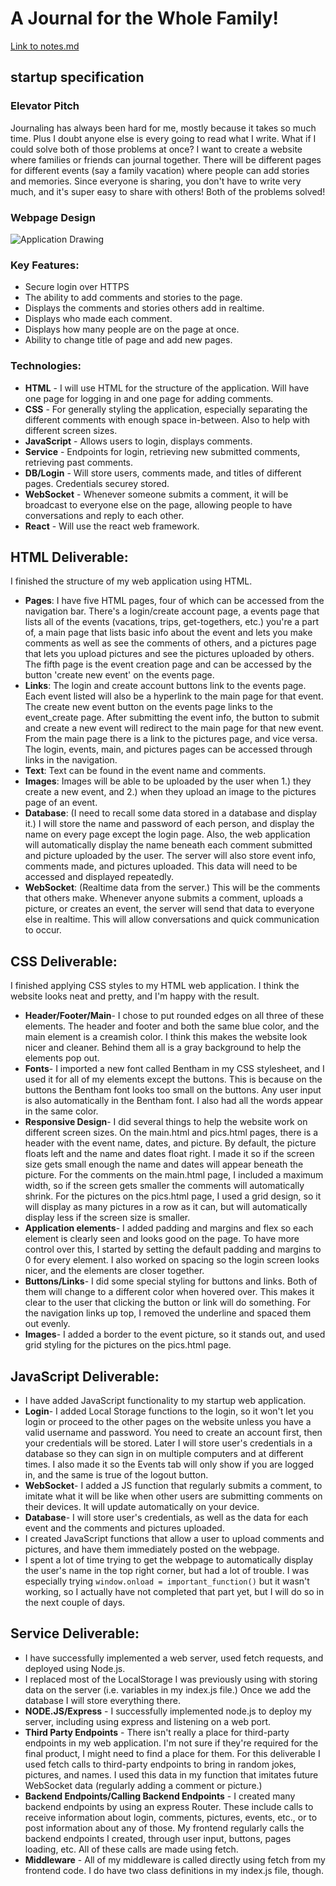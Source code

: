 # A Journal for the Whole Family!

[Link to notes.md](notes.md)

## startup specification
### Elevator Pitch
Journaling has always been hard for me, mostly because it takes so much time. Plus I doubt anyone else is every going to read what I write. What if I could solve both of those problems at once? I want to create a website where families or friends can journal together. There will be different pages for different events (say a family vacation) where people can add stories and memories. Since everyone is sharing, you don't have to write very much, and it's super easy to share with others! Both of the problems solved!

### Webpage Design
![Application Drawing](https://github.com/stamphen/startup/assets/156570548/24789051-8b40-4c53-ae4a-9e0fb66abc76)

### Key Features:
- Secure login over HTTPS
- The ability to add comments and stories to the page. 
- Displays the comments and stories others add in realtime.
- Displays who made each comment.
- Displays how many people are on the page at once. 
- Ability to change title of page and add new pages.

### Technologies:

- **HTML** - I will use HTML for the structure of the application. Will have one page for logging in and one page for adding comments. 
- **CSS** - For generally styling the application, especially separating the different comments with enough space in-between. Also to help with different screen sizes. 
- **JavaScript** - Allows users to login, displays comments. 
- **Service** - Endpoints for login, retrieving new submitted comments, retrieving past comments.
- **DB/Login** - Will store users, comments made, and titles of different pages. Credentials securey stored. 
- **WebSocket** - Whenever someone submits a comment, it will be broadcast to everyone else on the page, allowing people to have conversations and reply to each other. 
- **React** - Will use the react web framework. 


## HTML Deliverable:
I finished the structure of my web application using HTML. 
- **Pages**: I have five HTML pages, four of which can be accessed from the navigation bar. There's a login/create account page, a events page that lists all of the events (vacations, trips, get-togethers, etc.) you're a part of, a main page that lists basic info about the event and lets you make comments as well as see the comments of others, and a pictures page that lets you upload pictures and see the pictures uploaded by others. The fifth page is the event creation page and can be accessed by the button 'create new event' on the events page.
- **Links**: The login and create account buttons link to the events page. Each event listed will also be a hyperlink to the main page for that event. The create new event button on the events page links to the event_create page. After submitting the event info, the button to submit and create a new event will redirect to the main page for that new event. From the main page there is a link to the pictures page, and vice versa. The login, events, main, and pictures pages can be accessed through links in the navigation.
- **Text**: Text can be found in the event name and comments. 
- **Images**: Images will be able to be uploaded by the user when 1.) they create a new event, and 2.) when they upload an image to the pictures page of an event. 
- **Database**: (I need to recall some data stored in a database and display it.) I will store the name and password of each person, and display the name on every page except the login page. Also, the web application will automatically display the name beneath each comment submitted and picture uploaded by the user. The server will also store event info, comments made, and pictures uploaded. This data will need to be accessed and displayed repeatedly. 
- **WebSocket**: (Realtime data from the server.) This will be the comments that others make. Whenever anyone submits a comment, uploads a picture, or creates an event, the server will send that data to everyone else in realtime. This will allow conversations and quick communication to occur. 


## CSS Deliverable:
I finished applying CSS styles to my HTML web application. I think the website looks neat and pretty, and I'm happy with the result. 
- **Header/Footer/Main**- I chose to put rounded edges on all three of these elements. The header and footer and both the same blue color, and the main element is a creamish color. I think this makes the website look nicer and cleaner. Behind them all is a gray background to help the elements pop out. 
- **Fonts**- I imported a new font called Bentham in my CSS stylesheet, and I used it for all of my elements except the buttons. This is because on the buttons the Bentham font looks too small on the buttons. Any user input is also automatically in the Bentham font. I also had all the words appear in the same color.
- **Responsive Design**- I did several things to help the website work on different screen sizes. On the main.html and pics.html pages, there is a header with the event name, dates, and picture. By default, the picture floats left and the name and dates float right. I made it so if the screen size gets small enough the name and dates will appear beneath the picture. For the comments on the main.html page, I included a maximum width, so if the screen gets smaller the comments will automatically shrink. For the pictures on the pics.html page, I used a grid design, so it will display as many pictures in a row as it can, but will automatically display less if the screen size is smaller. 
- **Application elements**- I added padding and margins and flex so each element is clearly seen and looks good on the page. To have more control over this, I started by setting the default padding and margins to 0 for every element. I also worked on spacing so the login screen looks nicer, and the elements are closer together.
- **Buttons/Links**- I did some special styling for buttons and links. Both of them will change to a different color when hovered over. This makes it clear to the user that clicking the button or link will do something. For the navigation links up top, I removed the underline and spaced them out evenly.
- **Images**- I added a border to the event picture, so it stands out, and used grid styling for the pictures on the pics.html page. 

## JavaScript Deliverable:
- I have added JavaScript functionality to my startup web application.
- **Login**- I added Local Storage functions to the login, so it won't let you login or proceed to the other pages on the website unless you have a valid username and password. You need to create an account first, then your credentials will be stored. Later I will store user's credentials in a database so they can sign in on multiple computers and at different times. I also made it so the Events tab will only show if you are logged in, and the same is true of the logout button. 
- **WebSocket**- I added a JS function that regularly submits a comment, to imitate what it will be like when other users are submitting comments on their devices. It will update automatically on your device.
- **Database**- I will store user's credentials, as well as the data for each event and the comments and pictures uploaded.
- I created JavaScript functions that allow a user to upload comments and pictures, and have them immediately posted on the webpage.
- I spent a lot of time trying to get the webpage to automatically display the user's name in the top right corner, but had a lot of trouble. I was especially trying `window.onload = important_function()` but it wasn't working, so I actually have not completed that part yet, but I will do so in the next couple of days.

## Service Deliverable:
- I have successfully implemented a web server, used fetch requests, and deployed using Node.js. 
- I replaced most of the LocalStorage I was previously using with storing data on the server (i.e. variables in my index.js file.) Once we add the database I will store everything there.
- **NODE.JS/Express** - I successfully implemented node.js to deploy my server, including using express and listening on a web port. 
- **Third Party Endpoints** - There isn't really a place for third-party endpoints in my web application. I'm not sure if they're required for the final product, I might need to find a place for them. For this deliverable I used fetch calls to third-party endpoints to bring in random jokes, pictures, and names. I used this data in my function that imitates future WebSocket data (regularly adding a comment or picture.)
- **Backend Endpoints/Calling Backend Endpoints** - I created many backend endpoints by using an express Router. These include calls to receive information about login, comments, pictures, events, etc., or to post information about any of those. My frontend regularly calls the backend endpoints I created, through user input, buttons, pages loading, etc. All of these calls are made using fetch.
- **Middleware** - All of my middleware is called directly using fetch from my frontend code. I do have two class definitions in my index.js file, though. 

